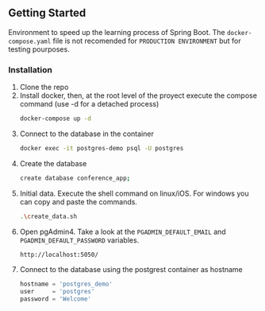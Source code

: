 <!-- GETTING STARTED -->
## Getting Started

Environment to speed up the learning process of Spring Boot. The `docker-compose.yaml` file is not recomended for `PRODUCTION ENVIRONMENT` but for testing pourposes.

### Installation


1. Clone the repo
2. Install docker, then, at the root level of the proyect execute the compose command (use -d for a detached process)
   ```sh
   docker-compose up -d
   ```
3. Connect to the database in the container
   ```sh
   docker exec -it postgres-demo psql -U postgres   
   ```
4. Create the database
   ```sh
   create database conference_app;
   ```
5. Initial data. Execute the shell command on linux/iOS. For windows you can copy and paste the commands.
   ```sh
   .\create_data.sh
   ```
6. Open pgAdmin4. Take a look at the `PGADMIN_DEFAULT_EMAIL` and `PGADMIN_DEFAULT_PASSWORD` variables.
   ```sh
   http://localhost:5050/
   ```
7. Connect to the database using the postgrest container as hostname
   ```js
   hostname = 'postgres_demo'
   user     = 'postgres'
   password = 'Welcome'
   ```
